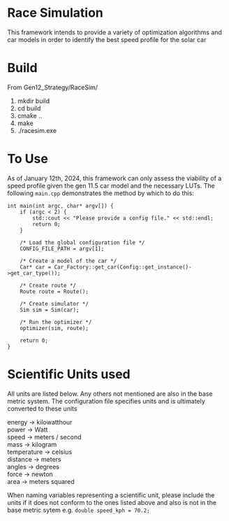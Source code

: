 # Race Simulation 
This framework intends to provide a variety of optimization algorithms and car models in order to identify the best speed profile for the solar car

# Build
From Gen12_Strategy/RaceSim/
1. mkdir build
2. cd build
3. cmake ..
4. make
5. ./racesim.exe

# To Use
As of January 12th, 2024, this framework can only assess the viability of a speed profile given the gen 11.5 car model and the necessary LUTs. The following ```main.cpp``` demonstrates the method by which to do this:

```
int main(int argc, char* argv[]) {
    if (argc < 2) {
        std::cout << "Please provide a config file." << std::endl;
        return 0;
    }

    /* Load the global configuration file */
    CONFIG_FILE_PATH = argv[1];

    /* Create a model of the car */
    Car* car = Car_Factory::get_car(Config::get_instance()->get_car_type());
    
    /* Create route */
    Route route = Route();

    /* Create simulator */
    Sim sim = Sim(car);

    /* Run the optimizer */
    optimizer(sim, route);

    return 0;
}
```

# Scientific Units used 
All units are listed below. Any others not mentioned are also in the base metric system. The configuration file specifies units and is ultimately converted to these units

energy -> kilowatthour\
power -> Watt\
speed -> meters / second\
mass -> kilogram\
temperature -> celsius\
distance -> meters\
angles -> degrees\
force -> newton\
area -> meters squared

When naming variables representing a scientific unit, please include the units if it does not conform to the ones listed above and also is not in the base metric sytem e.g. ```double speed_kph = 70.2;```
